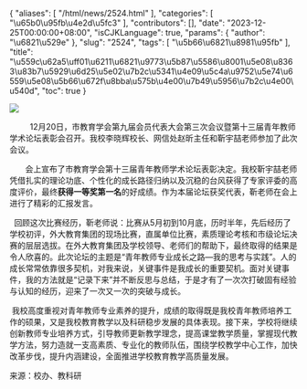 {
    "aliases": [
        "/html/news/2524.html"
    ],
    "categories": [
        "\u65b0\u95fb\u4e2d\u5fc3"
    ],
    "contributors": [],
    "date": "2023-12-25T00:00:00+08:00",
    "isCJKLanguage": true,
    "params": {
        "author": "\u6821\u529e"
    },
    "slug": "2524",
    "tags": [
        "\u5b66\u6821\u8981\u95fb"
    ],
    "title": "\u559c\u62a5\uff01\u6211\u6821\u9773\u5b87\u5586\u8001\u5e08\u8363\u83b7\u5929\u6d25\u5e02\u7b2c\u5341\u4e09\u5c4a\u9752\u5e74\u6559\u5e08\u5b66\u672f\u8bba\u575b\u4e00\u7b49\u5956\u7b2c\u4e00\u540d",
    "toc": true
}

![](https://cdn.tfls.online/mirror/full/845c2227b1e87000fb514c5a07a2758e58e18997.jpg)




         12月20日，市教育学会第九届会员代表大会第三次会议暨第十三届青年教师学术论坛表彰会召开。我校李晓辉校长、网信处赵昕主任和靳宇喆老师参加了此次会议。




       会上宣布了市教育学会第十三届青年教师学术论坛表彰决定。我校靳宇喆老师凭借扎实的理论功底、个性化的成长路径归纳以及沉稳的台风获得了专家评委的高度评价，最终**获得一等奖第一名**的好成绩。作为本届论坛获奖代表，靳老师在会上进行了精彩的汇报发言。




  





  回顾这次比赛经历，靳老师说：比赛从5月初到10月底，历时半年，先后经历了学校初评，外大教育集团的现场比赛，直属单位比赛，素质理论考核和市级论坛决赛的层层选拔。在外大教育集团及学校领导、老师们的帮助下，最终取得的结果是令人欣喜的。此次论坛的主题是“青年教师专业成长之路—我的思考与实践”。人的成长常常依靠很多契机，对我来说，关键事件是我成长的重要契机。面对关键事件，我的方法就是“记录下来”并不断反思与总结，于是才有了一次次打破固有经验与认知的经历，迎来了一次又一次的突破与成长。




 我校高度重视对青年教师专业素养的提升，成绩的取得既是我校青年教师培养工作的硕果，又是我校教育教学以及科研稳步发展的具体表现。接下来，学校将继续创新教师专业培养方式，引导教师更新教学理念，提高课堂教学质量，掌握现代教学方法，努力造就一支高素质、专业化的教师队伍，围绕学校教学中心工作，加快改革步伐，提升内涵建设，全面推进学校教育教学高质量发展。




  





 来源：校办、教科研




  



